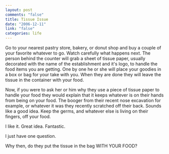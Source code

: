 ```yaml
--- 
layout: post
comments: "false"
title: Tissue Issue
date: "2006-12-11"
link: "false"
categories: life
---
```

Go to your nearest pastry store, bakery, or donut shop and buy a couple of your favorite whatever to go. Watch carefully what happens next. The person behind the counter will grab a sheet of tissue paper, usually decorated with the name of the establishment and it's logo, to handle the food items you are getting. One by one he or she will place your goodies in a box or bag for your take with you. When they are done they will leave the tissue in the container with your food.

Now, if you were to ask her or him why they use a piece of tissue paper to handle your food they would explain that it keeps whatever is on their hands from being on your food. The booger from their recent nose excavation for example, or whatever it was they recently scratched off their back. Sounds like a good idea. Keep the germs, and whatever else is living on their fingers, off your food.

I like it. Great idea. Fantastic.

I just have one question.

Why then, do they put the tissue in the bag WITH YOUR FOOD?
